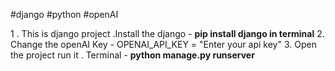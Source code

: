 #django #python #openAI

1 . This is django project .Install the django - **pip install django in terminal**
2. Change the openAI Key - OPENAI_API_KEY = "Enter your api key" 
3. Open the project run it . Terminal - **python manage.py runserver**
